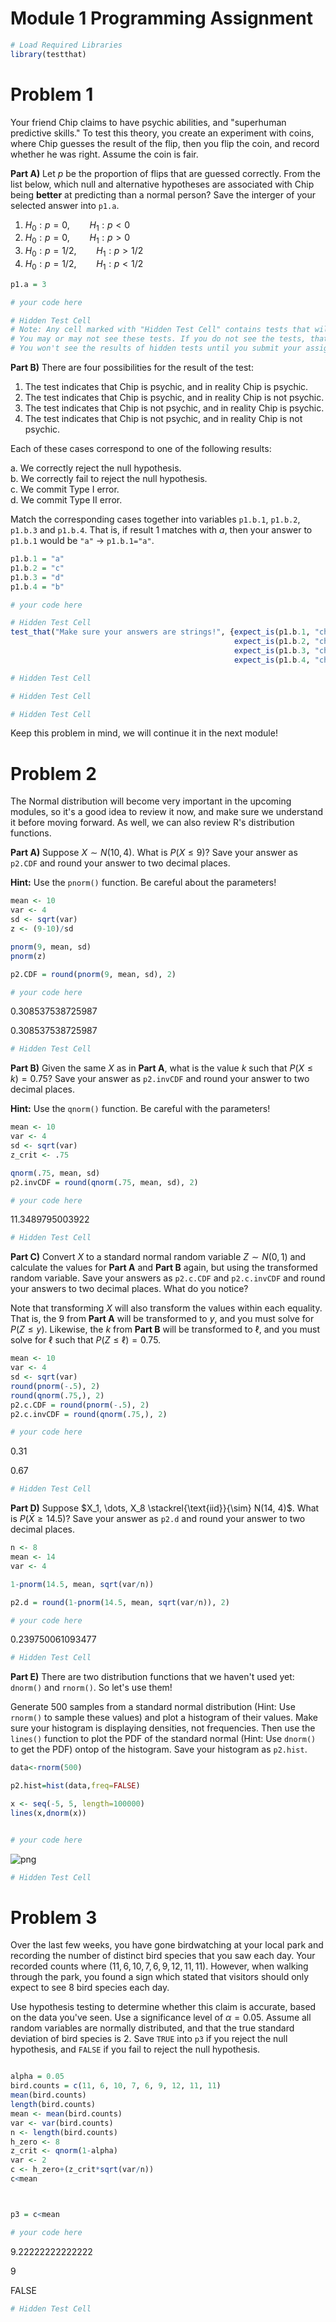 # Module 1 Programming Assignment


```R
# Load Required Libraries
library(testthat)
```

# Problem 1

Your friend Chip claims to have psychic abilities, and "superhuman predictive skills." To test this theory, you create an experiment with coins, where Chip guesses the result of the flip, then you flip the coin, and record whether he was right. Assume the coin is fair.

**Part A)** Let $p$ be the proportion of flips that are guessed correctly. From the list below, which null and alternative hypotheses are associated with Chip being **better** at predicting than a normal person? Save the interger of your selected answer into `p1.a`.

1. $H_0: p=0, \qquad H_1: p < 0$
2. $H_0: p=0, \qquad H_1: p>0$
3. $H_0: p=1/2, \qquad H_1: p > 1/2$
4. $H_0: p=1/2, \qquad H_1: p < 1/2$


```R
p1.a = 3

# your code here

```


```R
# Hidden Test Cell
# Note: Any cell marked with "Hidden Test Cell" contains tests that will check your answers.
# You may or may not see these tests. If you do not see the tests, that means they are hidden.
# You won't see the results of hidden tests until you submit your assignment.
```

**Part B)** There are four possibilities for the result of the test:
1. The test indicates that Chip is psychic, and in reality Chip is psychic.
2. The test indicates that Chip is psychic, and in reality Chip is not psychic.
3. The test indicates that Chip is not psychic, and in reality Chip is psychic.
4. The test indicates that Chip is not psychic, and in reality Chip is not psychic.

Each of these cases correspond to one of the following results:

a. We correctly reject the null hypothesis.  
b. We correctly fail to reject the null hypothesis.  
c. We commit Type I error.  
d. We commit Type II error.  

Match the corresponding cases together into variables `p1.b.1`, `p1.b.2`, `p1.b.3` and `p1.b.4`. That is, if result $1$ matches with $a$, then your answer to `p1.b.1` would be `"a"` $\rightarrow$ `p1.b.1="a"`.


```R
p1.b.1 = "a"
p1.b.2 = "c"
p1.b.3 = "d"
p1.b.4 = "b"

# your code here

```


```R
# Hidden Test Cell
test_that("Make sure your answers are strings!", {expect_is(p1.b.1, "character")
                                                  expect_is(p1.b.2, "character")
                                                  expect_is(p1.b.3, "character")
                                                  expect_is(p1.b.4, "character")})
```


```R
# Hidden Test Cell
```


```R
# Hidden Test Cell
```


```R
# Hidden Test Cell
```

Keep this problem in mind, we will continue it in the next module!

# Problem 2

The Normal distribution will become very important in the upcoming modules, so it's a good idea to review it now, and make sure we understand it before moving forward. As well, we can also review R's distribution functions.

**Part A)** Suppose $X \sim N(10, 4)$. What is $P(X \le 9)$? Save your answer as `p2.CDF` and round your answer to two decimal places.  

**Hint:** Use the `pnorm()` function. Be careful about the parameters!


```R
mean <- 10
var <- 4
sd <- sqrt(var)
z <- (9-10)/sd

pnorm(9, mean, sd)
pnorm(z)

p2.CDF = round(pnorm(9, mean, sd), 2)

# your code here

```


0.308537538725987



0.308537538725987



```R
# Hidden Test Cell
```

**Part B)** Given the same $X$ as in **Part A**, what is the value $k$ such that $P(X \le k) = 0.75$? Save your answer as `p2.invCDF` and round your answer to two decimal places.

**Hint:** Use the `qnorm()` function. Be careful with the parameters!


```R
mean <- 10
var <- 4
sd <- sqrt(var)
z_crit <- .75

qnorm(.75, mean, sd)
p2.invCDF = round(qnorm(.75, mean, sd), 2)

# your code here

```


11.3489795003922



```R
# Hidden Test Cell
```

**Part C)** Convert $X$ to a standard normal random variable $Z \sim N(0, 1)$ and calculate the values for **Part A** and **Part B** again, but using the transformed random variable. Save your answers as `p2.c.CDF` and `p2.c.invCDF` and round your answers to two decimal places. What do you notice?

Note that transforming $X$ will also transform the values within each equality. That is, the $9$ from **Part A** will be transformed to $y$, and you must solve for $P(Z \le y)$. Likewise, the $k$ from **Part B** will be transformed to $\ell$, and you must solve for $\ell$ such that $P(Z \le \ell)=0.75$.


```R
mean <- 10
var <- 4
sd <- sqrt(var)
round(pnorm(-.5), 2)
round(qnorm(.75,), 2)
p2.c.CDF = round(pnorm(-.5), 2)
p2.c.invCDF = round(qnorm(.75,), 2)

# your code here

```


0.31



0.67



```R
# Hidden Test Cell
```

**Part D)** Suppose $X_1, \dots, X_8 \stackrel{\text{iid}}{\sim} N(14, 4)$. What is $P(\bar{X} \ge 14.5)$? Save your answer as `p2.d` and round your answer to two decimal places.


```R
n <- 8
mean <- 14
var <- 4

1-pnorm(14.5, mean, sqrt(var/n))

p2.d = round(1-pnorm(14.5, mean, sqrt(var/n)), 2)

# your code here

```


0.239750061093477



```R
# Hidden Test Cell
```

**Part E)** There are two distribution functions that we haven't used yet: `dnorm()` and `rnorm()`. So let's use them!

Generate 500 samples from a standard normal distribution (Hint: Use `rnorm()` to sample these values) and plot a histogram of their values. Make sure your histogram is displaying densities, not frequencies. Then use the `lines()` function to plot the PDF of the standard normal (Hint: Use `dnorm()` to get the PDF) ontop of the histogram. Save your histogram as `p2.hist`.


```R
data<-rnorm(500)

p2.hist=hist(data,freq=FALSE)

x <- seq(-5, 5, length=100000)
lines(x,dnorm(x))


# your code here

```


![png](output_27_0.png)



```R
# Hidden Test Cell
```

# Problem 3

Over the last few weeks, you have gone birdwatching at your local park and recording the number of distinct bird species that you saw each day. Your recorded counts where $(11, 6, 10, 7, 6, 9, 12, 11, 11)$. However, when walking through the park, you found a sign which stated that visitors should only expect to see 8 bird species each day.

Use hypothesis testing to determine whether this claim is accurate, based on the data you've seen. Use a significance level of $\alpha =0.05$. Assume all random variables are normally distributed, and that the true standard deviation of bird species is $2$. Save `TRUE` into `p3` if you reject the null hypothesis, and `FALSE` if you fail to reject the null hypothesis.


```R

alpha = 0.05
bird.counts = c(11, 6, 10, 7, 6, 9, 12, 11, 11)
mean(bird.counts)
length(bird.counts)
mean <- mean(bird.counts)
var <- var(bird.counts)
n <- length(bird.counts)
h_zero <- 8
z_crit <- qnorm(1-alpha)
var <- 2
c <- h_zero+(z_crit*sqrt(var/n))
c<mean



p3 = c<mean

# your code here

```


9.22222222222222



9



FALSE



```R
# Hidden Test Cell
```
